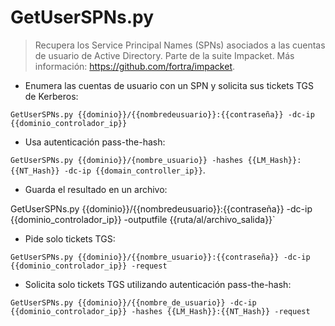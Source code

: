 # GetUserSPNs.py

> Recupera los Service Principal Names (SPNs) asociados a las cuentas de usuario de Active Directory.
> Parte de la suite Impacket.
> Más información: <https://github.com/fortra/impacket>.

- Enumera las cuentas de usuario con un SPN y solicita sus tickets TGS de Kerberos:

`GetUserSPNs.py {{dominio}}/{{nombredeusuario}}:{{contraseña}} -dc-ip {{dominio_controlador_ip}}`

- Usa autenticación pass-the-hash:

`GetUserSPNs.py {{dominio}}/{nombre_usuario}} -hashes {{LM_Hash}}:{{NT_Hash}} -dc-ip {{domain_controller_ip}}`.

- Guarda el resultado en un archivo:

GetUserSPNs.py {{dominio}}/{{nombredeusuario}}:{{contraseña}} -dc-ip {{dominio_controlador_ip}} -outputfile {{ruta/al/archivo_salida}}`

- Pide solo tickets TGS:

`GetUserSPNs.py {{dominio}}/{{nombre_usuario}}:{{contraseña}} -dc-ip {{dominio_controlador_ip}} -request`

- Solicita solo tickets TGS utilizando autenticación pass-the-hash:

`GetUserSPNs.py {{dominio}}/{{nombre_de_usuario}} -dc-ip {{dominio_controlador_ip}} -hashes {{LM_Hash}}:{{NT_Hash}} -request`

